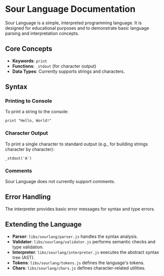 # Sour Language Documentation

Sour Language is a simple, interpreted programming language. It is designed for educational purposes and to demonstrate basic language parsing and interpretation concepts.

## Core Concepts

- **Keywords**: `print`
- **Functions**: `_stdout` (for character output)
- **Data Types**: Currently supports strings and characters.

## Syntax

### Printing to Console

To print a string to the console:

```sour
print "Hello, World!"
```

### Character Output

To print a single character to standard output (e.g., for building strings character by character):

```sour
_stdout('A')
```

### Comments

Sour Language does not currently support comments.

## Error Handling

The interpreter provides basic error messages for syntax and type errors.

## Extending the Language

- **Parser**: `libs/sourlang/parser.js` handles the syntax analysis.
- **Validator**: `libs/sourlang/validator.js` performs semantic checks and type validation.
- **Interpreter**: `libs/sourlang/interpreter.js` executes the abstract syntax tree (AST).
- **Tokens**: `libs/sourlang/tokens.js` defines the language's tokens.
- **Chars**: `libs/sourlang/chars.js` defines character-related utilities.
